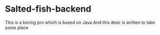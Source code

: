 # Salted-fish-backend
This is a boring pro which is based on Java.And this desc is written to take some place
